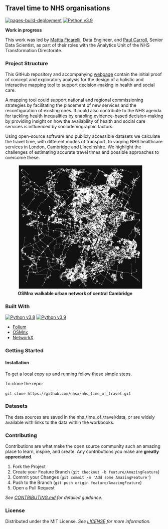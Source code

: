 ## Travel time to NHS organisations

[![pages-build-deployment](https://github.com/nhsx/nhs_time_of_travel/actions/workflows/pages/pages-build-deployment/badge.svg)](https://github.com/nhsx/nhs_time_of_travel/actions/workflows/pages/pages-build-deployment) [![Python v3.9](https://img.shields.io/badge/python-v3.9-blue.svg)](https://www.python.org/downloads/release/python-390/)

<b>Work in progress</b>

This work was led by [Mattia Ficarelli](https://github.com/mattia-ficarelli), Data Engineer, and [Paul Carroll](https://github.com/pauliecarroll), Senior Data Scientist, as part of their roles with the Analytics Unit of the NHS Transformation Directorate.

### Project Structure

This GitHub repository and accompanying [webpage]( https://nhsx.github.io/nhs_time_of_travel/) contain the initial proof of concept and exploratory analysis for the design of a holistic and interactive mapping tool to support decision-making in health and social care.

A mapping tool could support national and regional commissioning strategies by facilitating the placement of new services and the reconfiguration of existing ones. It could also contribute to the NHS agenda for tackling health inequalities by enabling evidence-based decision-making by providing insight on how the availability of health and social care services is influenced by sociodemographic factors.

Using open-source software and publicly accessible datasets we calculate the travel time, with different modes of transport, to varying NHS healthcare services in London, Cambridge and Lincolnshire. We highlight the challenges of estimating accurate travel times and possible approaches to overcome these. 

<figure>
  <img src="images/png/cambridge_osmnx_nodes.png" width="400" height="400">
  <figcaption><b>OSMnx walkable urban network of central Cambridge</b></figcaption>
</figure>

### Built With

[![Python v3.8](https://img.shields.io/badge/python-v3.8-blue.svg)](https://www.python.org/downloads/release/python-380/)
[![Python v3.9](https://img.shields.io/badge/python-v3.9-blue.svg)](https://www.python.org/downloads/release/python-390/)
- [Folium](https://python-visualization.github.io/folium/)
- [OSMnx](https://osmnx.readthedocs.io/en/stable/)
- [NetworkX](https://networkx.org/)

### Getting Started

#### Installation

To get a local copy up and running follow these simple steps.

To clone the repo:

`git clone https://github.com/nhsx/nhs_time_of_travel.git`

### Datasets

The data sources are saved in the nhs_time_of_travel/data, or are widely available with links to the data within the workbooks. 

### Contributing

Contributions are what make the open source community such an amazing place to learn, inspire, and create. Any contributions you make are **greatly appreciated**.

1. Fork the Project
2. Create your Feature Branch (`git checkout -b feature/AmazingFeature`)
3. Commit your Changes (`git commit -m 'Add some AmazingFeature'`)
4. Push to the Branch (`git push origin feature/AmazingFeature`)
5. Open a Pull Request

_See [CONTRIBUTING.md](./CONTRIBUTING.md) for detailed guidance._

### License

Distributed under the MIT License. _See [LICENSE](./LICENSE) for more information._



